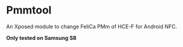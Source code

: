 # Pmmtool

An Xposed module to change FeliCa PMm of HCE-F for Android NFC.

**Only tested on Samsung S8**